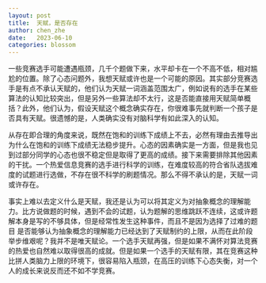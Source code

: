 ```yaml
---
layout: post
title:  天赋，是否存在
author: chen_zhe
date:   2023-06-10
categories: blossom
---
```


一些竞赛选手可能遭遇瓶颈，几千个题做下来，水平却卡在一个不高不低，相对尴尬的位置。除了心态问题外，我想天赋或许也是一个可能的原因。其实部分竞赛选手是有点不承认天赋的，他们认为天赋一词涵盖范围太广，例如说有的选手在某些算法的认知比较突出，但是另外一些算法却不太行，这是否能直接用天赋简单概括？此外，他们认为，假设天赋这个概念确实存在，你很难事先就判断一个孩子是否具有天赋。很遗憾的是，人类确实没有对脑科学有如此深入的认知。

从存在即合理的角度来说，既然在饱和的训练下成绩上不去，必然有理由去推导出为什么在饱和的训练下成绩无法稳步提升。心态的因素确实是一方面，但是我也见到过部分同学的心态也很不稳定但是取得了更高的成绩。接下来需要排除其他因素的干扰。一个热爱信息竞赛的选手进行科学的训练，在难度较高的符合省队选拔难度的试题进行选做，不存在很不科学的刷题情况。那么不得不承认的是，天赋一词或许存在。

事实上难以去定义什么是天赋，我还是认为可以将其定义为对抽象概念的理解能力。比方说做题的时候，遇到不会的试题，认为题解的思维跳跃不连续，这或许题解本身是写的不够具体，但是经常性发生这种事件，而且不是因为选择了过难的题目 是否能够认为抽象概念的理解能力已经达到了天赋制约的上限，从而在此阶段举步维艰呢？我并不是唯天赋论。一个选手天赋再强，但是如果不满怀对算法竞赛的热爱也自然难以取得很高的成就。但是如果一个选手的天赋有限，其在竞赛这种比拼人类脑力上限的环境下，很容易陷入瓶颈，在高压的训练下心态失衡，对一个人的成长来说反而还不如不学竞赛。